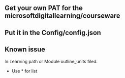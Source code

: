 ﻿
## Get your own PAT for the microsoftdigitallearning/courseware
## Put it in the Config/config.json
## Known issue
In Learning path or Module outline_units filed.
- Use * for list